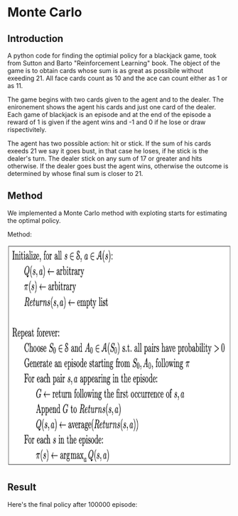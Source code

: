 # Monte Carlo 

## Introduction 

A python code for finding the optimial policy for a blackjack game, took from Sutton and Barto "Reinforcement Learning" book. The object of the game is to obtain cards whose sum is as great as possibile without exeeding 21. All face cards count as 10 and the ace can count either as 1 or as 11.

The game begins with two cards given to the agent and to the dealer. The enironement shows the agent his cards and just one card of the dealer. Each game of blackjack is an episode and at the end of the episode a reward of 1 is given if the agent wins and -1 and 0 if he lose or draw rispectivitely.  

The agent has two possible action: hit or stick. If the sum of his cards exeeds 21 we say it goes bust, in that case he loses, if he stick is the dealer's turn. The dealer stick on any sum of 17 or greater and hits otherwise. If the dealer goes bust the agent wins, otherwise the outcome is determined by whose final sum is closer to 21. 


## Method 

We implemented a Monte Carlo method with exploting starts for estimating the optimal policy.

Method:

<img src="https://github.com/MiriColo/RL-Practice/blob/main/MonteCarlo/figure/MonteCarlo.png" width="633" height="503">


## Result 

Here's the final policy after 100000 episode:

